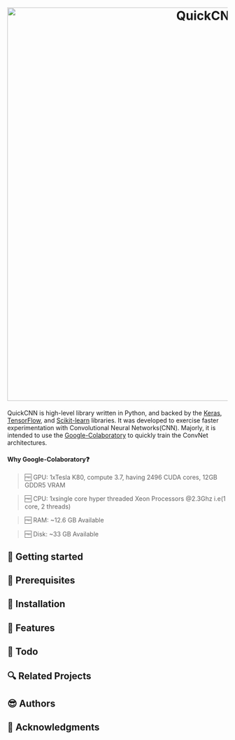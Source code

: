 <h1 align="center">
  <img src="https://github.com/CG1507/quickcnn/blob/master/images/logo.png" width="900" alt="QuickCNN">
</h1>

QuickCNN is high-level library written in Python, and backed by the [Keras](https://github.com/keras-team/keras), [TensorFlow](https://github.com/tensorflow/tensorflow), and [Scikit-learn](https://github.com/scikit-learn/scikit-learn) libraries. It was developed to exercise faster experimentation with Convolutional Neural Networks(CNN). Majorly, it is intended to use the [Google-Colaboratory](https://colab.research.google.com/) to quickly train the ConvNet architectures.

#### Why Google-Colaboratory:question:

> :free: GPU: 1xTesla K80, compute 3.7, having 2496 CUDA cores, 12GB GDDR5 VRAM

> :free: CPU: 1xsingle core hyper threaded Xeon Processors @2.3Ghz i.e(1 core, 2 threads)

> :free: RAM: ~12.6 GB Available

> :free: Disk: ~33 GB Available






## :running: Getting started

## :ocean: Prerequisites

## :seedling: Installation

## :gem: Features

## :memo: Todo

## :mag: Related Projects

## :sunglasses: Authors

## :green_heart: Acknowledgments

